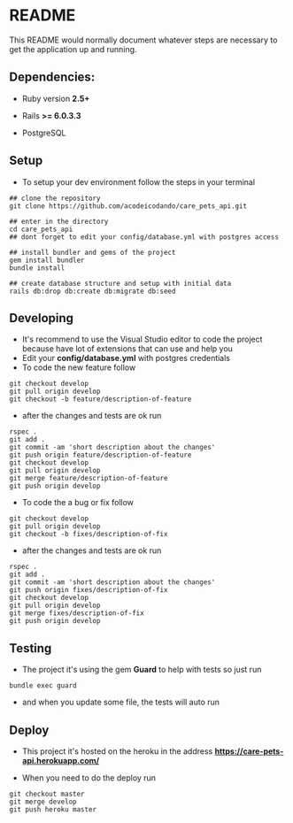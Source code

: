 # README

This README would normally document whatever steps are necessary to get the
application up and running.

## Dependencies:

* Ruby version **2.5+**

* Rails **>= 6.0.3.3**

* PostgreSQL

## Setup

* To setup your dev environment follow the steps in your terminal

```
## clone the repository
git clone https://github.com/acodeicodando/care_pets_api.git

## enter in the directory
cd care_pets_api
## dont forget to edit your config/database.yml with postgres access
```

```
## install bundler and gems of the project
gem install bundler
bundle install
```

```
## create database structure and setup with initial data
rails db:drop db:create db:migrate db:seed
```

## Developing

* It's recommend to use the Visual Studio editor to code the project because have lot of extensions that can use and help you
* Edit your **config/database.yml** with postgres credentials
* To code the new feature follow
```
git checkout develop
git pull origin develop
git checkout -b feature/description-of-feature
```
* after the changes and tests are ok run

```
rspec .
git add .
git commit -am 'short description about the changes'
git push origin feature/description-of-feature
git checkout develop
git pull origin develop
git merge feature/description-of-feature
git push origin develop
```

* To code the a bug or fix follow
```
git checkout develop
git pull origin develop
git checkout -b fixes/description-of-fix
```
* after the changes and tests are ok run

```
rspec .
git add .
git commit -am 'short description about the changes'
git push origin fixes/description-of-fix
git checkout develop
git pull origin develop
git merge fixes/description-of-fix
git push origin develop
```

## Testing

* The project it's using the gem **Guard** to help with tests so just run

```
bundle exec guard
```

* and when you update some file, the tests will auto run

## Deploy

* This project it's hosted on the heroku in the address **https://care-pets-api.herokuapp.com/**

* When you need to do the deploy run

```
git checkout master
git merge develop
git push heroku master
```